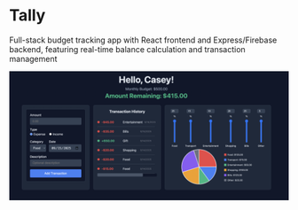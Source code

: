 # Tally
Full-stack budget tracking app with React frontend and Express/Firebase backend, featuring real-time balance calculation and transaction management

![Tally](https://raw.githubusercontent.com/c-kitt/Tally/refs/heads/main/TallyApp.png)
